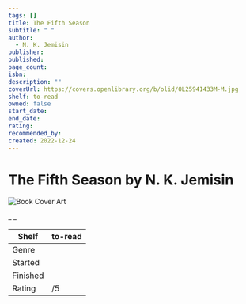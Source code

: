 ```yaml
---
tags: []
title: The Fifth Season
subtitle: " "
author:
  - N. K. Jemisin
publisher:
published:
page_count:
isbn:
description: ""
coverUrl: https://covers.openlibrary.org/b/olid/OL25941433M-M.jpg
shelf: to-read
owned: false
start_date:
end_date:
rating:
recommended_by:
created: 2022-12-24
---
```


# The Fifth Season by N. K. Jemisin

![Book Cover Art](https://covers.openlibrary.org/b/olid/OL25941433M-M.jpg)

_ _

| Shelf | to-read |
| --- | --- |
| Genre |  |
| Started |  |
| Finished |  |
| Rating | /5 |

